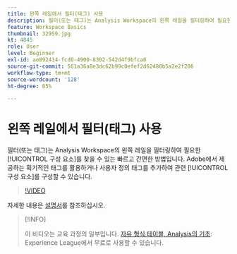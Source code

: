 ```yaml
---
title: 왼쪽 레일에서 필터(태그) 사용
description: 필터(또는 태그)는 Analysis Workspace의 왼쪽 레일을 필터링하여 필요한 구성 요소를 찾을 수 있는 빠르고 간편한 방법입니다. Adobe에서 제공하는 획기적인 태그를 활용하거나 사용자 정의 태그를 추가하여 관련 구성 요소를 구성할 수 있습니다.
feature: Workspace Basics
thumbnail: 32959.jpg
kt: 4845
role: User
level: Beginner
exl-id: ae892414-fcd0-4900-8302-542d4f9bfca8
source-git-commit: 561a36a8e3dc62b99c0efef2d62480b5a2e2f206
workflow-type: tm+mt
source-wordcount: '128'
ht-degree: 85%

---
```


# 왼쪽 레일에서 필터(태그) 사용

필터(또는 태그)는 Analysis Workspace의 왼쪽 레일을 필터링하여 필요한 [!UICONTROL 구성 요소]를 찾을 수 있는 빠르고 간편한 방법입니다. Adobe에서 제공하는 획기적인 태그를 활용하거나 사용자 정의 태그를 추가하여 관련 [!UICONTROL 구성 요소]를 구성할 수 있습니다.

>[!VIDEO](https://video.tv.adobe.com/v/32959/?quality=12)

자세한 내용은 [설명서](https://experienceleague.adobe.com/docs/analytics/analyze/analysis-workspace/analysis-workspace-features.html)를 참조하십시오.

>[!INFO]
>
> 이 비디오는 교육 과정의 일부입니다. [자유 형식 테이블, Analysis의 기초](https://experienceleague.adobe.com/?recommended=Analytics-U-1-2020.3): Experience League에서 무료로 사용할 수 있습니다.
